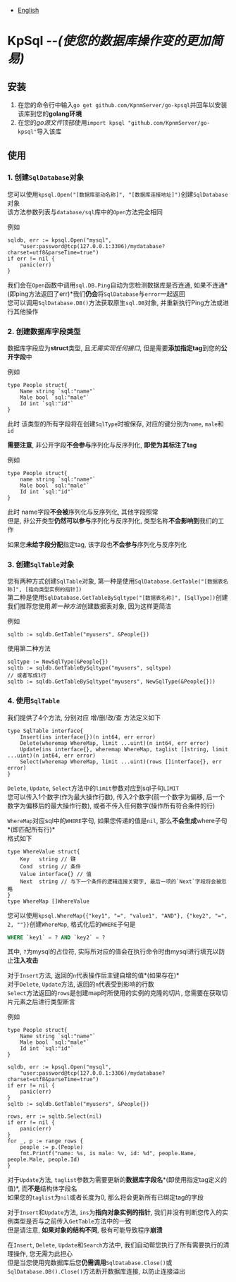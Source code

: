
- [English](./README_en.MD)

# KpSql *--(使您的数据库操作变的更加简易)*

## 安装

1. 在您的命令行中输入`go get github.com/KpnmServer/go-kpsql`并回车以安装该库到您的**golang环境**
2. 在您的*go源文件*顶部使用`import kpsql "github.com/KpnmServer/go-kpsql"`导入该库

## 使用

### 1. 创建`SqlDatabase`对象

您可以使用`kpsql.Open("[数据库驱动名称]", "[数据库连接地址]")`创建`SqlDatabase`对象  
该方法参数列表与`database/sql`库中的`Open`方法完全相同

例如
```golang
sqldb, err := kpsql.Open("mysql", 
	"user:password@tcp(127.0.0.1:3306)/mydatabase?charset=utf8&parseTime=true")
if err != nil {
	panic(err)
}
```

我们会在`Open`函数中调用`sql.DB.Ping`自动为您检测数据库是否连通, 如果不连通*(即ping方法返回了err)*我们**仍会**将`SqlDatabase`与`error`一起返回  
您可以调用`SqlDatabase.DB()`方法获取原生`sql.DB`对象, 并重新执行Ping方法或进行其他操作

### 2. 创建数据库字段类型

数据库字段应为**struct**类型, 且*无需实现任何接口*, 但是需要**添加指定tag**到您的**公开字段**中

例如
```golang
type People struct{
	Name string `sql:"name"`
	Male bool `sql:"male"`
	Id int `sql:"id"`
}
```
此时 该类型的所有字段将在创建`SqlType`时被保存, 对应的键分别为`name`, `male`和`id`

**需要注意**, 非公开字段**不会参与**序列化与反序列化, **即使为其标注了tag**

例如
```golang
type People struct{
	name string `sql:"name"`
	Male bool `sql:"male"`
	Id int `sql:"id"`
}
```
此时 name字段**不会被**序列化与反序列化, 其他字段照常  
但是, 非公开类型**仍然可以参与**序列化与反序列化, 类型名称**不会影响到**我们的工作

如果您**未给字段分配**指定tag, 该字段也**不会参与**序列化与反序列化

### 3. 创建`SqlTable`对象

您有两种方式创建`SqlTable`对象, 第一种是使用`SqlDatabase.GetTable("[数据表名称]", [指向类型实例的指针])`  
第二种是使用`SqlDatabase.GetTableBySqltype("[数据表名称]", [SqlType])`创建  
我们推荐您使用*第一种方法*创建数据表对象, 因为这样更简洁

例如
```golang
sqltb := sqldb.GetTable("myusers", &People{})
```
使用第二种方法
```golang
sqltype := NewSqlType(&People{})
sqltb := sqldb.GetTableBySqltype("myusers", sqltype)
// 或者写成1行
sqltb := sqldb.GetTableBySqltype("myusers", NewSqlType(&People{}))
```

### 4. 使用`SqlTable`

我们提供了4个方法, 分别对应 增/删/改/查
方法定义如下
```golang
type SqlTable interface{
	Insert(ins interface{})(n int64, err error)
	Delete(wheremap WhereMap, limit ...uint)(n int64, err error)
	Update(ins interface{}, wheremap WhereMap, taglist []string, limit ...uint)(n int64, err error)
	Select(wheremap WhereMap, limit ...uint)(rows []interface{}, err error)
}
```
`Delete`, `Update`, `Select`方法中的`limit`参数对应到sql子句`LIMIT`  
  您可以传入1个数字(作为最大操作行数), 传入2个数字(前一个数字为偏移, 后一个数字为偏移后的最大操作行数), 或者不传入任何数字(操作所有符合条件的行)  

`WhereMap`对应sql中的`WHERE`字句, 如果您传递的值是`nil`, 那么**不会生成**where子句*(即匹配所有行)*  
格式如下
```golang
type WhereValue struct{
	Key   string // 键
	Cond  string // 条件
	Value interface{} // 值
	Next  string // 与下一个条件的逻辑连接关键字, 最后一项的`Next`字段将会被忽略
}
type WhereMap []WhereValue
```
您可以使用`kpsql.WhereMap{{"key1", "=", "value1", "AND"}, {"key2", "=", 2, ""}}`创建`WhereMap`, 格式化后的`WHERE`子句是
```sql
WHERE `key1` = ? AND `key2` = ?
```
其中, `?`为mysql的占位符, 实际所对应的值会在执行命令时由mysql进行填充以防止**注入攻击**

对于`Insert`方法, 返回的`n`代表操作后主键自增的值*(如果存在)*  
对于`Delete`, `Update`方法, 返回的`n`代表受到影响的行数  
`Select`方法返回的`rows`是创建map时所使用的实例的克隆的切片, 您需要在获取切片元素之后进行类型断言

例如
```golang
type People struct{
	Name string `sql:"name"`
	Male bool `sql:"male"`
	Id int `sql:"id"`
}

sqldb, err := kpsql.Open("mysql", 
	"user:password@tcp(127.0.0.1:3306)/mydatabase?charset=utf8&parseTime=true")
if err != nil {
	panic(err)
}
sqltb := sqldb.GetTable("myusers", &People{})

rows, err := sqltb.Select(nil)
if err != nil {
	panic(err)
}
for _, p := range rows {
	people := p.(People)
	fmt.Printf("name: %s, is male: %v, id: %d", people.Name, people.Male, people.Id)
}
```

对于`Update`方法, `taglist`参数为需要更新的**数据库字段名***(即使用指定tag定义的值)*, 而**不是**结构体字段名  
  如果您的`taglist`为`nil`或者长度为0, 那么将会更新所有已绑定tag的字段

对于`Insert`和`Update`方法, `ins`为**指向对象实例的指针**, 我们并没有判断您传入的实例类型是否与之前传入`GetTable`方法中的一致  
  但是请注意, **如果对象的结构不同**, 极有可能导致程序**崩溃**

在`Insert`, `Delete`, `Update`和`Search`方法中, 我们自动帮您执行了所有需要执行的清理操作, 您无需为此担心  
  但是当您使用完数据库后您**仍需调用**`SqlDatabase.Close()`或`SqlDatabase.DB().Close()`方法断开数据库连接, 以防止连接溢出
